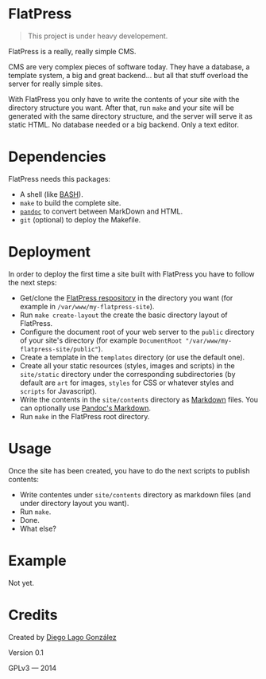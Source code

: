 # FlatPress

>
> This project is under heavy developement.
>

FlatPress is a really, really simple CMS.

CMS are very complex pieces of software today. They have a database, a template system, a big and great backend… but all that stuff overload the server for really simple sites.

With FlatPress you only have to write the contents of your site with the directory structure you want. After that, run `make` and your site will be generated with the same directory structure, and the server will serve it as static HTML. No database needed or a big backend. Only a text editor.

# Dependencies

FlatPress needs this packages:

* A shell (like [BASH](http://en.wikipedia.org/wiki/Bash_%28Unix_shell%29)).
* `make` to build the complete site.
* [`pandoc`](http://johnmacfarlane.net/pandoc/) to convert between MarkDown and HTML.
* `git` (optional) to deploy the Makefile.

# Deployment

In order to deploy the first time a site built with FlatPress you have to follow the next steps:

* Get/clone the [FlatPress respository](https://github.com/diegolagoglez/flatpress.git) in the directory you want (for example in `/var/www/my-flatpress-site`).
* Run `make create-layout` the create the basic directory layout of FlatPress.
* Configure the document root of your web server to the `public` directory of your site's directory (for example `DocumentRoot "/var/www/my-flatpress-site/public"`).
* Create a template in the `templates` directory (or use the default one).
* Create all your static resources (styles, images and scripts) in the `site/static` directory under the corresponding subdirectories (by default are `art` for images, `styles` for CSS or whatever styles and `scripts` for Javascript).
* Write the contents in the `site/contents` directory as [Markdown](http://en.wikipedia.org/wiki/Markdown) files. You can optionally use [Pandoc's Markdown](http://johnmacfarlane.net/pandoc/demo/example9/pandocs-markdown.html).
* Run `make` in the FlatPress root directory.

# Usage

Once the site has been created, you have to do the next scripts to publish contents:

* Write contentes under `site/contents` directory as markdown files (and under directory layout you want).
* Run `make`.
* Done.
* What else?

# Example

Not yet.

# Credits

Created by [Diego Lago González](mailto:diego.lago.gonzalez@gmail.com)

Version 0.1

GPLv3 — 2014
